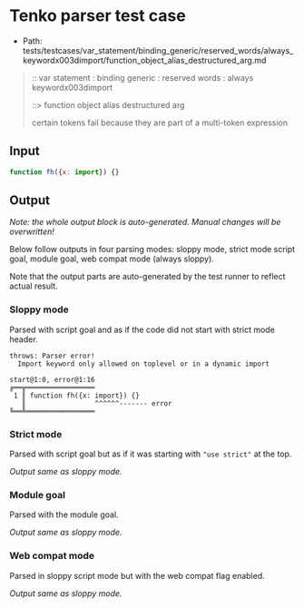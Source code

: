 # Tenko parser test case

- Path: tests/testcases/var_statement/binding_generic/reserved_words/always_keywordx003dimport/function_object_alias_destructured_arg.md

> :: var statement : binding generic : reserved words : always keywordx003dimport
>
> ::> function object alias destructured arg
>
> certain tokens fail because they are part of a multi-token expression

## Input

`````js
function fh({x: import}) {}
`````

## Output

_Note: the whole output block is auto-generated. Manual changes will be overwritten!_

Below follow outputs in four parsing modes: sloppy mode, strict mode script goal, module goal, web compat mode (always sloppy).

Note that the output parts are auto-generated by the test runner to reflect actual result.

### Sloppy mode

Parsed with script goal and as if the code did not start with strict mode header.

`````
throws: Parser error!
  Import keyword only allowed on toplevel or in a dynamic import

start@1:0, error@1:16
╔══╦═════════════════
 1 ║ function fh({x: import}) {}
   ║                 ^^^^^^------- error
╚══╩═════════════════

`````

### Strict mode

Parsed with script goal but as if it was starting with `"use strict"` at the top.

_Output same as sloppy mode._

### Module goal

Parsed with the module goal.

_Output same as sloppy mode._

### Web compat mode

Parsed in sloppy script mode but with the web compat flag enabled.

_Output same as sloppy mode._
